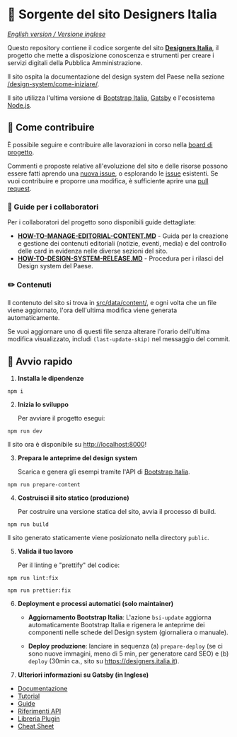 # 🖖 Sorgente del sito Designers Italia

*[English version / Versione inglese](README-EN.md)*

Questo repository contiene il codice sorgente del sito **[Designers Italia](https://designers.italia.it)**, il progetto che mette a disposizione conoscenza e strumenti per creare i servizi digitali della Pubblica Amministrazione.

Il sito ospita la documentazione del design system del Paese nella sezione [/design-system/come-iniziare/](https://designers.italia.it/design-system/come-iniziare/).

Il sito utilizza l'ultima versione di [Bootstrap Italia](https://italia.github.io/bootstrap-italia/), [Gatsby](https://www.gatsbyjs.com) e l'ecosistema [Node.js](https://nodejs.org/it/).

## 💙 Come contribuire

È possibile seguire e contribuire alle lavorazioni in corso nella [board di progetto](https://github.com/orgs/italia/projects/15).

Commenti e proposte relative all'evoluzione del sito e delle risorse possono essere fatti aprendo una [nuova issue](https://github.com/italia/designers.italia.it/issues/new), o esplorando le [issue](https://github.com/italia/designers.italia.it/issues) esistenti. Se vuoi contribuire e proporre una modifica, è sufficiente aprire una [pull request](https://github.com/italia/designers.italia.it/pulls).

### 📖 Guide per i collaboratori

Per i collaboratori del progetto sono disponibili guide dettagliate:

- **[HOW-TO-MANAGE-EDITORIAL-CONTENT.MD](HOW-TO-MANAGE-EDITORIAL-CONTENT.MD)** - Guida per la creazione e gestione dei contenuti editoriali (notizie, eventi, media) e del controllo delle card in evidenza nelle diverse sezioni del sito.
- **[HOW-TO-DESIGN-SYSTEM-RELEASE.MD](HOW-TO-DESIGN-SYSTEM-RELEASE.MD)** - Procedura per i rilasci del Design system del Paese.

### ✏️ Contenuti

Il contenuto del sito si trova in [src/data/content/](src/data/content/), e ogni volta che un file viene aggiornato, l'ora dell'ultima modifica viene generata automaticamente.

Se vuoi aggiornare uno di questi file senza alterare l'orario dell'ultima modifica visualizzato, includi `(last-update-skip)` nel messaggio del commit.

## 🚀 Avvio rapido

1. **Installa le dipendenze**

```shell
npm i
```

2. **Inizia lo sviluppo**

   Per avviare il progetto esegui:

```shell
npm run dev
```

   Il sito ora è disponibile su [http://localhost:8000](http://localhost:8000)!

3. **Prepara le anteprime del design system**

   Scarica e genera gli esempi tramite l'API di [Bootstrap Italia](https://italia.github.io/bootstrap-italia/).

```shell
npm run prepare-content
```

4. **Costruisci il sito statico (produzione)**

   Per costruire una versione statica del sito, avvia il processo di build.

```shell
npm run build
```

   Il sito generato staticamente viene posizionato nella directory `public`.

5. **Valida il tuo lavoro**

   Per il linting e "prettify" del codice:

```shell
npm run lint:fix
```

```shell
npm run prettier:fix
```

6. **Deployment e processi automatici (solo maintainer)**  

   - **Aggiornamento Bootstrap Italia**: L'azione `bsi-update` aggiorna automaticamente Bootstrap Italia e rigenera le anteprime dei componenti nelle schede del Design system (giornaliera o manuale).

   - **Deploy produzione**: lanciare in sequenza (a) `prepare-deploy` (se ci sono nuove immagini, meno di 5 min, per generatore card SEO) e (b) `deploy` (30min ca., sito su https://designers.italia.it).

7. **Ulteriori informazioni su Gatsby (in Inglese)**

- [Documentazione](https://www.gatsbyjs.com/docs/?utm_source=starter&utm_medium=readme&utm_campaign=minimal-starter)
- [Tutorial](https://www.gatsbyjs.com/tutorial/?utm_source=starter&utm_medium=readme&utm_campaign=minimal-starter)
- [Guide](https://www.gatsbyjs.com/tutorial/?utm_source=starter&utm_medium=readme&utm_campaign=minimal-starter)
- [Riferimenti API](https://www.gatsbyjs.com/docs/api-reference/?utm_source=starter&utm_medium=readme&utm_campaign=minimal-starter)
- [Libreria Plugin](https://www.gatsbyjs.com/plugins?utm_source=starter&utm_medium=readme&utm_campaign=minimal-starter)
- [Cheat Sheet](https://www.gatsbyjs.com/docs/cheat-sheet/?utm_source=starter&utm_medium=readme&utm_campaign=minimal-starter)
